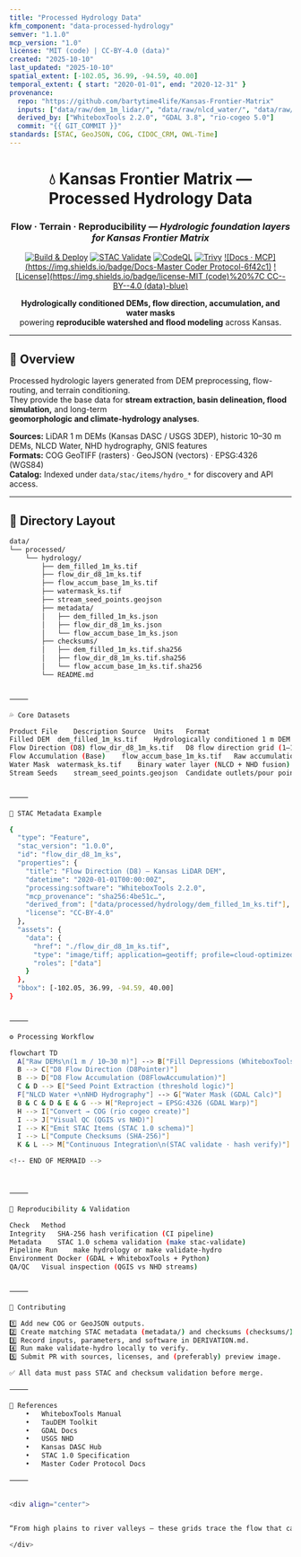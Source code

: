```yaml
---
title: "Processed Hydrology Data"
kfm_component: "data-processed-hydrology"
semver: "1.1.0"
mcp_version: "1.0"
license: "MIT (code) | CC-BY-4.0 (data)"
created: "2025-10-10"
last_updated: "2025-10-10"
spatial_extent: [-102.05, 36.99, -94.59, 40.00]
temporal_extent: { start: "2020-01-01", end: "2020-12-31" }
provenance:
  repo: "https://github.com/bartytime4life/Kansas-Frontier-Matrix"
  inputs: ["data/raw/dem_1m_lidar/", "data/raw/nlcd_water/", "data/raw/nhd/"]
  derived_by: ["WhiteboxTools 2.2.0", "GDAL 3.8", "rio-cogeo 5.0"]
  commit: "{{ GIT_COMMIT }}"
standards: [STAC, GeoJSON, COG, CIDOC_CRM, OWL-Time]
---
```


<script type="application/ld+json">
{
  "@context": ["https://schema.org", "https://w3id.org/geojson/featureCollection"],
  "@type": "Dataset",
  "name": "Kansas Frontier Matrix — Processed Hydrology Data",
  "description": "Hydrologically conditioned DEMs, flow direction, accumulation, and water masks for reproducible hydrologic and watershed modeling across Kansas.",
  "creator": "Kansas Frontier Matrix Project",
  "license": "https://creativecommons.org/licenses/by/4.0/",
  "spatialCoverage": {
    "@type": "Place",
    "geo": { "@type": "GeoShape", "box": "-102.05 36.99 -94.59 40.00" }
  },
  "distribution": {
    "@type": "DataDownload",
    "encodingFormat": "image/tiff; application=geotiff; profile=cloud-optimized",
    "contentUrl": "data/processed/hydrology/flow_dir_d8_1m_ks.tif"
  }
}
</script>

<div align="center">

# 💧 Kansas Frontier Matrix — Processed Hydrology Data  
### **Flow · Terrain · Reproducibility** — *Hydrologic foundation layers for Kansas Frontier Matrix*

[![Build & Deploy](https://img.shields.io/github/actions/workflow/status/bartytime4life/Kansas-Frontier-Matrix/site.yml?label=Build%20%26%20Deploy)](../../../.github/workflows/site.yml)
[![STAC Validate](https://img.shields.io/github/actions/workflow/status/bartytime4life/Kansas-Frontier-Matrix/stac-validate.yml?label=STAC%20Validate)](../../../.github/workflows/stac-validate.yml)
[![CodeQL](https://img.shields.io/github/actions/workflow/status/bartytime4life/Kansas-Frontier-Matrix/codeql.yml?label=CodeQL)](../../../.github/workflows/codeql.yml)
[![Trivy](https://img.shields.io/github/actions/workflow/status/bartytime4life/Kansas-Frontier-Matrix/trivy.yml?label=Trivy)](../../../.github/workflows/trivy.yml)
[![Docs · MCP](https://img.shields.io/badge/Docs-Master Coder Protocol-6f42c1)](../../../docs/)
[![License](https://img.shields.io/badge/license-MIT (code)%20%7C CC--BY--4.0 (data)-blue)](../../../LICENSE)

**Hydrologically conditioned DEMs, flow direction, accumulation, and water masks**  
powering **reproducible watershed and flood modeling** across Kansas.

</div>

---

## 🌊 Overview
Processed hydrologic layers generated from DEM preprocessing, flow-routing, and terrain conditioning.  
They provide the base data for **stream extraction, basin delineation, flood simulation,** and long-term  
**geomorphologic and climate-hydrology analyses**.

**Sources:** LiDAR 1 m DEMs (Kansas DASC / USGS 3DEP), historic 10–30 m DEMs, NLCD Water, NHD hydrography, GNIS features  
**Formats:** COG GeoTIFF (rasters) · GeoJSON (vectors) · EPSG:4326 (WGS84)  
**Catalog:** Indexed under `data/stac/items/hydro_*` for discovery and API access.  

---

## 🧱 Directory Layout
```bash
data/
└── processed/
    └── hydrology/
        ├── dem_filled_1m_ks.tif
        ├── flow_dir_d8_1m_ks.tif
        ├── flow_accum_base_1m_ks.tif
        ├── watermask_ks.tif
        ├── stream_seed_points.geojson
        ├── metadata/
        │   ├── dem_filled_1m_ks.json
        │   ├── flow_dir_d8_1m_ks.json
        │   └── flow_accum_base_1m_ks.json
        ├── checksums/
        │   ├── dem_filled_1m_ks.tif.sha256
        │   ├── flow_dir_d8_1m_ks.tif.sha256
        │   └── flow_accum_base_1m_ks.tif.sha256
        └── README.md


⸻

💦 Core Datasets

Product	File	Description	Source	Units	Format
Filled DEM	dem_filled_1m_ks.tif	Hydrologically conditioned 1 m DEM (sink-filled)	KS LiDAR / USGS 3DEP	m	COG GeoTIFF
Flow Direction (D8)	flow_dir_d8_1m_ks.tif	D8 flow direction grid (1–128 pointers)	Derived via WhiteboxTools	int	COG GeoTIFF
Flow Accumulation (Base)	flow_accum_base_1m_ks.tif	Raw accumulation (pre-threshold)	Derived via WhiteboxTools	cells	COG GeoTIFF
Water Mask	watermask_ks.tif	Binary water layer (NLCD + NHD fusion)	USGS / DASC	binary	COG GeoTIFF
Stream Seeds	stream_seed_points.geojson	Candidate outlets/pour points for basins	Derived	n/a	GeoJSON


⸻

🧩 STAC Metadata Example

{
  "type": "Feature",
  "stac_version": "1.0.0",
  "id": "flow_dir_d8_1m_ks",
  "properties": {
    "title": "Flow Direction (D8) – Kansas LiDAR DEM",
    "datetime": "2020-01-01T00:00:00Z",
    "processing:software": "WhiteboxTools 2.2.0",
    "mcp_provenance": "sha256:4be51c…",
    "derived_from": ["data/processed/hydrology/dem_filled_1m_ks.tif"],
    "license": "CC-BY-4.0"
  },
  "assets": {
    "data": {
      "href": "./flow_dir_d8_1m_ks.tif",
      "type": "image/tiff; application=geotiff; profile=cloud-optimized",
      "roles": ["data"]
    }
  },
  "bbox": [-102.05, 36.99, -94.59, 40.00]
}


⸻

⚙️ Processing Workflow

flowchart TD
  A["Raw DEMs\n(1 m / 10–30 m)"] --> B["Fill Depressions (WhiteboxTools)"]
  B --> C["D8 Flow Direction (D8Pointer)"]
  B --> D["D8 Flow Accumulation (D8FlowAccumulation)"]
  C & D --> E["Seed Point Extraction (threshold logic)"]
  F["NLCD Water +\nNHD Hydrography"] --> G["Water Mask (GDAL Calc)"]
  B & C & D & E & G --> H["Reproject → EPSG:4326 (GDAL Warp)"]
  H --> I["Convert → COG (rio cogeo create)"]
  I --> J["Visual QC (QGIS vs NHD)"]
  I --> K["Emit STAC Items (STAC 1.0 schema)"]
  I --> L["Compute Checksums (SHA-256)"]
  K & L --> M["Continuous Integration\n(STAC validate · hash verify)"]

<!-- END OF MERMAID -->



⸻

🔁 Reproducibility & Validation

Check	Method
Integrity	SHA-256 hash verification (CI pipeline)
Metadata	STAC 1.0 schema validation (make stac-validate)
Pipeline Run	make hydrology or make validate-hydro
Environment	Docker (GDAL + WhiteboxTools + Python)
QA/QC	Visual inspection (QGIS vs NHD streams)


⸻

🧠 Contributing

1️⃣ Add new COG or GeoJSON outputs.
2️⃣ Create matching STAC metadata (metadata/) and checksums (checksums/).
3️⃣ Record inputs, parameters, and software in DERIVATION.md.
4️⃣ Run make validate-hydro locally to verify.
5️⃣ Submit PR with sources, licenses, and (preferably) preview image.

✅ All data must pass STAC and checksum validation before merge.

⸻

📖 References
	•	WhiteboxTools Manual
	•	TauDEM Toolkit
	•	GDAL Docs
	•	USGS NHD
	•	Kansas DASC Hub
	•	STAC 1.0 Specification
	•	Master Coder Protocol Docs

⸻


<div align="center">


“From high plains to river valleys — these grids trace the flow that carved Kansas’s landscape.”

</div>
